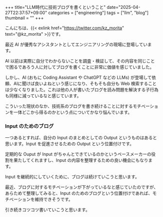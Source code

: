+++
title="LLM時代に技術ブログを書くということ"
date="2025-04-27T22:37:57+09:00"
categories = ["engineering"]
tags = ["llm", "blog"]
thumbnail = ""
+++

こんにちは、{{< exlink href="https://twitter.com/kz_morita" text="@kz_morita" >}}です。

最近 AI が優秀なアシスタントとしてエンジニアリングの現場に登場しています。


AI 以前は実際に自分でわからないことを調査・検証して、その内容を同じことで困るであろう人に対してブログを書くことに非常に価値を感じていました。

しかし、AI (おもに Coding Assistant や ChatGPT などの LLMs) が登場して依頼、AIに聞けば良いよねという感じになり、そもそも自分も Web 検索することは少なくなりました。これは他の人が書いたブログを読み問題を解決する子行為も同様に減っているなと感じています。


こういった現状のなか、技術系のブログを書き続けることに対するモチベーションを一体どこから得るのかという点についてかなり悩んでいます。

### Input のためのブログ

一つあるとすれば、自分の Input のまとめとしての Output というものはあると思います。Input を促進させるための Output という位置付けです。

定期的な Ouput が Input がちゃんとできているのかというペースメーカーの役割を果たしてくれますし、Input の内容を整理するための良い機会にもなります。

Input を継続的にしていくために、ブログは続けていこうと思います。


最近、ブログに対するモチベーションが下がっているなと感じていたのですが、あらためて整理してみると、Input のためのブログという位置付けであれば、モチベーションを維持できそうです。

引き続きコツコツ書いていこうと思います。
